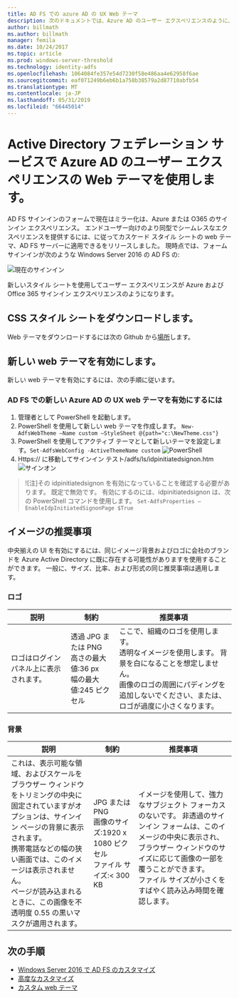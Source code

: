 ```yaml
---
title: AD FS での azure AD の UX Web テーマ
description: 次のドキュメントでは、Azure AD のユーザー エクスペリエンスのように、AD FS フォーム サインインを変更する方法について説明します。
author: billmath
ms.author: billmath
manager: femila
ms.date: 10/24/2017
ms.topic: article
ms.prod: windows-server-threshold
ms.technology: identity-adfs
ms.openlocfilehash: 1064084fe357e54d7230f58e486aa4e62958f6ae
ms.sourcegitcommit: eaf071249b6eb6b1a758b38579a2d87710abfb54
ms.translationtype: MT
ms.contentlocale: ja-JP
ms.lasthandoff: 05/31/2019
ms.locfileid: "66445014"
---
```

# <a name="using-an-azure-ad-ux-web-theme-in-active-directory-federation-services"></a>Active Directory フェデレーション サービスで Azure AD のユーザー エクスペリエンスの Web テーマを使用します。
AD FS サインインのフォームで現在はミラー化は、Azure または O365 のサインイン エクスペリエンス。  エンドユーザー向けのより同型でシームレスなエクスペリエンスを提供するには、に従ってカスケード スタイル シートの web テーマ、AD FS サーバーに適用できるをリリースしました。  現時点では、フォーム サインインが次のような Windows Server 2016 の AD FS の:

![現在のサインイン](media/Azure-UX-Web-Theme-in-AD-FS/one.png)


新しいスタイル シートを使用してユーザー エクスペリエンスが Azure および Office 365 サインイン エクスペリエンスのようになります。

## <a name="download-the-css-style-sheet"></a>CSS スタイル シートをダウンロードします。
Web テーマをダウンロードするには次の Github から[場所](https://github.com/Microsoft/adfsWebCustomization/tree/master/centeredUi)します。


## <a name="enabling-the-new-web-theme"></a>新しい web テーマを有効にします。
新しい web テーマを有効にするには、次の手順に従います。

### <a name="to-enable-the-new-azure-ad-ux-web-theme-in-ad-fs"></a>AD FS での新しい Azure AD の UX web テーマを有効にするには
1. 管理者として PowerShell を起動します。
2. PowerShell を使用して新しい web テーマを作成します。  `New-AdfsWebTheme –Name custom –StyleSheet @{path="c:\NewTheme.css"}`
3. PowerShell を使用してアクティブ テーマとして新しいテーマを設定します。`Set-AdfsWebConfig -ActiveThemeName custom`
   ![PowerShell](media/Azure-UX-Web-Theme-in-AD-FS/two.png)
4. Https:// に移動してサインイン テスト<AD FS name.domain>/adfs/ls/idpinitiatedsignon.htm![サインオン](media/Azure-UX-Web-Theme-in-AD-FS/three.png)

> ![注]その idpinitiatedsignon を有効になっていることを確認する必要があります。  既定で無効です。  有効にするのには、idpinitiatedsignon は、次の PowerShell コマンドを使用します。  `Set-AdfsProperties –EnableIdpInitiatedSignonPage $True`

## <a name="image-recommendations"></a>イメージの推奨事項
中央揃えの UI を有効にするには、同じイメージ背景およびロゴに会社のブランドを Azure Active Directory に既に存在する可能性がありますを使用することができます。 一般に、サイズ、比率、および形式の同じ推奨事項は適用します。

### <a name="logo"></a>ロゴ

説明 | 制約 | 推奨事項
------- | ------- | ----------
ロゴはログイン パネル上に表示されます。 | 透過 JPG または PNG<br>高さの最大値:36 px<br>幅の最大値:245 ピクセル | ここで、組織のロゴを使用します。<br>透明なイメージを使用します。 背景を白になることを想定しません。<br>画像のロゴの周囲にパディングを追加しないでください、または、ロゴが過度に小さくなります。

### <a name="background"></a>背景

説明 | 制約 | 推奨事項
------- | ------- | ----------
これは、表示可能な領域、およびスケールをブラウザー ウィンドウをトリミングの中央に固定されていますがオプションは、サインイン ページの背景に表示されます。    <br>携帯電話などの幅の狭い画面では、このイメージは表示されません。<br>ページが読み込まれるときに、この画像を不透明度 0.55 の黒いマスクが適用されます。 | JPG または PNG<br>画像のサイズ:1920 x 1080 ピクセル<br>ファイル サイズ:&lt; 300 KB | <br>イメージを使用して、強力なサブジェクト フォーカスのないです。 非透過のサインイン フォームは、このイメージの中央に表示され、ブラウザー ウィンドウのサイズに応じて画像の一部を覆うことができます。<br>ファイル サイズが小さくをすばやく読み込み時間を確認します。

## <a name="next-steps"></a>次の手順
- [Windows Server 2016 で AD FS のカスタマイズ](AD-FS-Customization-in-Windows-Server-2016.md)
- [高度なカスタマイズ](Advanced-Customization-of-AD-FS-Sign-in-Pages.md)
- [カスタム web テーマ](Custom-Web-Themes-in-AD-FS.md)
